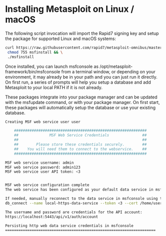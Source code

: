 # Installing Metasploit on Linux / macOS

The following script invocation will import the Rapid7 signing key and setup the package for supported Linux and macOS systems:

```bash
curl https://raw.githubusercontent.com/rapid7/metasploit-omnibus/master/config/templates/metasploit-framework-wrappers/msfupdate.erb > msfinstall && \
 chmod 755 msfinstall && \
 ./msfinstall
```

Once installed, you can launch msfconsole as /opt/metasploit-framework/bin/msfconsole from a terminal window, or depending on your environment, it may already be in your path and you can just run it directly. On first run, a series of prompts will help you setup a database and add Metasploit to your local PATH if it is not already.

These packages integrate into your package manager and can be updated with the msfupdate command, or with your package manager. On first start, these packages will automatically setup the database or use your existing database.

```bash
Creating MSF web service user user

    ############################################################
    ##              MSF Web Service Credentials               ##
    ##                                                        ##
    ##        Please store these credentials securely.        ##
    ##    You will need them to connect to the webservice.    ##
    ############################################################

MSF web service username: admin
MSF web service password: admin123
MSF web service user API token: <3


MSF web service configuration complete
The web service has been configured as your default data service in msfconsole with the name "local-https-data-service"

If needed, manually reconnect to the data service in msfconsole using the command:
db_connect --name local-https-data-service --token <3 --cert /home/user/.msf4/msf-ws-cert.pem --skip-verify https://localhost:5443

The username and password are credentials for the API account:
https://localhost:5443/api/v1/auth/account

Persisting http web data service credentials in msfconsole
====================================================================

```